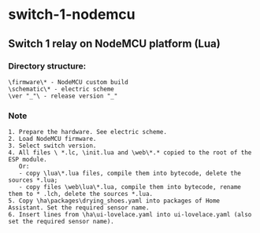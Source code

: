 # switch-1-nodemcu
Switch 1 relay on NodeMCU platform (Lua)
---
### Directory structure:
    \firmware\* - NodeMCU custom build
    \schematic\* - electric scheme
    \ver "_"\ - release version "_"

### Note
    1. Prepare the hardware. See electric scheme.
    2. Load NodeMCU firmware.
    3. Select switch version.
    4. All files \ *.lc, \init.lua and \web\*.* copied to the root of the ESP module.
       Or:
       - copy \lua\*.lua files, compile them into bytecode, delete the sources *.lua;
       - copy files \web\lua\*.lua, compile them into bytecode, rename them to * .lch, delete the sources *.lua.
    5. Copy \ha\packages\drying_shoes.yaml into packages of Home Assistant. Set the required sensor name.
    6. Insert lines from \ha\ui-lovelace.yaml into ui-lovelace.yaml (also set the required sensor name).
